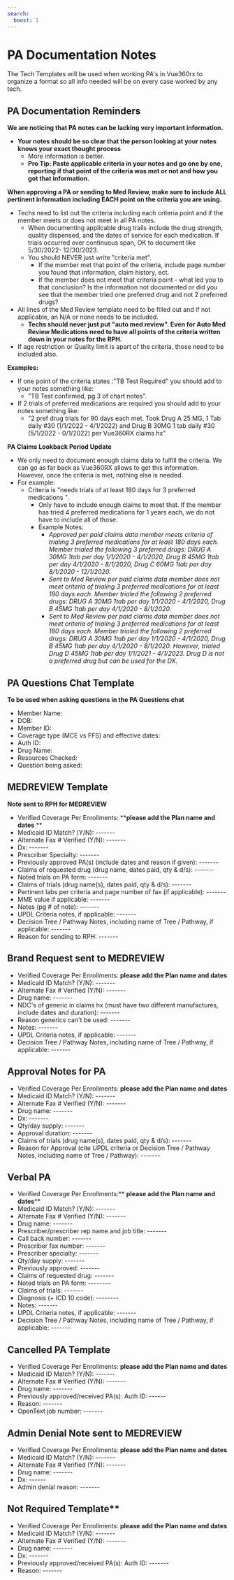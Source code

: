 ```yaml
---
search:
  boost: 1
---
```


# PA Documentation Notes

The Tech Templates will be used when working PA's in Vue360rx to organize a format so all info needed will be on every case worked by any tech. 

## PA Documentation Reminders

**We are noticing that PA notes can be lacking very important information.** 

- **Your notes should be so clear that the person looking at your notes knows your exact thought process**
  -  More information is better.
  - **Pro Tip: Paste applicable criteria in your notes and go one by one, reporting if that point of the criteria was met or not and how you got that information.**

**When approving a PA or sending to Med Review, make sure to include ALL pertinent information including EACH point on the criteria you are using.**

 -  Techs need to list out the criteria including each criteria point and if the member meets or does not meet in all PA notes. 
    -  When documenting applicable drug trails include the drug strength, quality dispensed, and the dates of service for each medication. If trials occurred over continuous span, OK to document like 5/30/2022- 12/30/2023.
    -  You should NEVER just write "criteria met".
        -  If the member met that point of the criteria, include page number you found that information, claim history, ect.
        -  If the member does not meet that criteria point - what led you to that conclusion? Is the information not documented or did you see that the member tried one preferred drug and not 2 preferred drugs?
-  All lines of the Med Review template need to be filled out and if not applicable, an N/A or none needs to be included.
    -  **Techs should never just put "auto med review". Even for Auto Med Review Medications need to have all points of the criteria written down in your notes for the RPH.**
-  If age restriction or Quality limit is apart of the criteria, those need to be included also.

**Examples:**

- If one point of the criteria states :"TB Test Required" you should add to your notes something like:
  - "TB Test confirmed, pg 3 of chart notes".
- If 2 trials of preferred medications are required you should add to your notes something like:
  - "2 pref drug trials for 90 days each met. Took Drug A 25 MG, 1 Tab daily #30 (1/1/2022 - 4/1/2022) and Drug B 30MG 1 tab daily #30 (5/1/2022 - 0/1/2022) per Vue360RX claims hx"

**PA Claims Lookback Period Update**

- We only need to document enough claims data to fulfill the criteria. We can go as far back as Vue360RX allows to get this information. However, once the criteria is met, nothing else is needed. 
- For example: 
  - Criteria is "needs trials of at least 180 days for 3 preferred medications ".
    -  Only have to include enough claims to meet that. If the member has tried 4 preferred medications for 1 years each, we do not have to include all of those.
    -  Example Notes:
        - *Approved per paid claims data member meets criteria of trialing 3 preferred medications for at least 180 days each. Member trialed the following 3 preferred drugs: DRUG A 30MG 1tab per day 1/1/2020 - 4/1/2020, Drug B 45MG 1tab per day 4/1/2020 - 8/1/2020, Drug C 60MG 1tab per day 8/1/2020 - 12/1/2020.*
        - *Sent to Med Review per paid claims data member does not meet criteria of trialing 3 preferred medications for at least 180 days each. Member trialed the following 2 preferred drugs: DRUG A 30MG 1tab per day 1/1/2020 - 4/1/2020, Drug B 45MG 1tab per day 4/1/2020 - 8/1/2020.*
        - *Sent to Med Review per paid claims data member does not meet criteria of trialing 3 preferred medications for at least 180 days each. Member trialed the following 2 preferred drugs: DRUG A 30MG 1tab per day 1/1/2020 - 4/1/2020, Drug B 45MG 1tab per day 4/1/2020 - 8/1/2020. However, trialed Drug D 45MG 1tab per day 1/1/2021 - 4/1/2023. Drug D is not a preferred drug but can be used for the DX.*


## PA Questions Chat Template

**To be used when asking questions in the PA Questions chat**

- Member Name:
- DOB:
- Member ID:
- Coverage type (MCE vs FFS) and effective dates:
- Auth ID:
- Drug Name:
- Resources Checked:
- Question being asked:

## MEDREVIEW Template

**Note sent to RPH for MEDREVIEW**

- Verified Coverage Per Enrollments: ****please add the Plan name and dates** **
- Medicaid ID Match? (Y/N):  ------- 
- Alternate Fax # Verified (Y/N):  ------- 
- Dx: ------- 
- Prescriber Specialty:  ------- 
- Previously approved PA(s) (include dates and reason if given): ------- 
- Claims of requested drug (drug name, dates paid, qty & d/s): ------- 
- Noted trials on PA form:  ------- 
- Claims of trials (drug name(s), dates paid, qty & d/s):  ------- 
- Pertinent labs per criteria and page number of fax (if applicable): ------- 
- MME value if applicable:  ------- 
- Notes (pg # of note):  ------- 
- UPDL Criteria notes, if applicable: ------- 
- Decision Tree / Pathway Notes, including name of Tree / Pathway, if applicable: ------- 
- Reason for sending to RPH:  ------- 

## Brand Request sent to MEDREVIEW

- Verified Coverage Per Enrollments: **please add the Plan name and dates**
- Medicaid ID Match? (Y/N):  ------- 
- Alternate Fax # Verified (Y/N):  ------- 
- Drug name:  ------- 
- NDC's of generic in claims hx (must have two different manufactures, include dates and duration):  ------- 
- Reason generics can't be used:  ------- 
- Notes: -------
- UPDL Criteria notes, if applicable: ------- 
- Decision Tree / Pathway Notes, including name of Tree / Pathway, if applicable: ------- 

## Approval Notes for PA

- Verified Coverage Per Enrollments: ****please add the Plan name and dates****
- Medicaid ID Match? (Y/N):  ------- 
- Alternate Fax # Verified (Y/N):  ------- 
- Drug name: ------- 
- Dx: ------- 
- Qty/day supply: ------- 
- Approval duration: ------- 
- Claims of trials (drug name(s), dates paid, qty & d/s): -------
- Reason for Approval (cite UPDL criteria or Decision Tree / Pathway Notes, including name of Tree / Pathway): ------- 

## Verbal PA
 
- Verified Coverage Per Enrollments:** **please add the Plan name and dates****
- Medicaid ID Match? (Y/N):  ------- 
- Alternate Fax # Verified (Y/N):  ------- 
- Drug name:  ------- 
- Prescriber/prescriber rep name and job title:  ------- 
- Call back number:  ------- 
- Prescriber fax number: ------- 
- Prescriber specialty:  ------- 
- Qty/day supply: ------- 
- Previously approved:  ------- 
- Claims of requested drug:  ------- 
- Noted trials on PA form:  -------- 
- Claims of trials:  ------- 
- Diagnosis (+ ICD 10 code): -------- 
- Notes:  -------
- UPDL Criteria notes, if applicable: ------- 
- Decision Tree / Pathway Notes, including name of Tree / Pathway, if applicable: ------- 

## Cancelled PA Template

- Verified Coverage Per Enrollments: ****please add the Plan name and dates****
- Medicaid ID Match? (Y/N):  ------- 
- Alternate Fax # Verified (Y/N):  ------- 
- Drug name: ------- 
- Previously approved/received PA(s): Auth ID: ------ 
- Reason: ------- 
- OpenText job number: -------

## Admin Denial Note sent to MEDREVIEW

- Verified Coverage Per Enrollments: ****please add the Plan name and dates****
- Medicaid ID Match? (Y/N):  ------- 
- Alternate Fax # Verified (Y/N):  ------- 
- Drug name: ------- 
- Dx: ------ 
- Admin denial reason:  -------

## Not Required Template**

- Verified Coverage Per Enrollments: ****please add the Plan name and dates****
- Medicaid ID Match? (Y/N):  ------- 
- Alternate Fax # Verified (Y/N):  ------- 
- Drug name: -------
- Dx: -------
- Previously approved/received PA(s): Auth ID: ------- 
- Reason: -------

